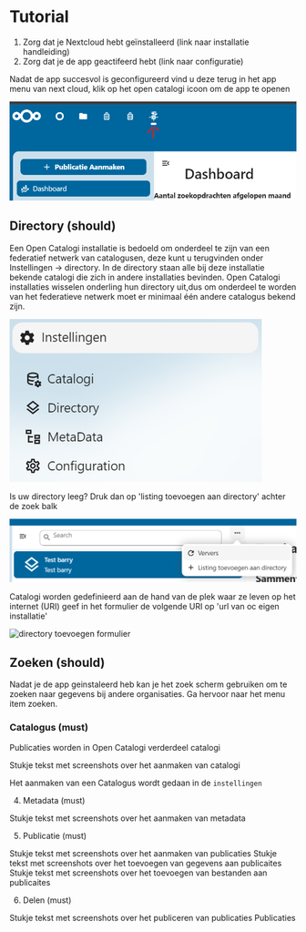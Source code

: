 # Tutorial

1. Zorg dat je Nextcloud hebt geïnstalleerd (link naar installatie handleiding)
2. Zorg dat je de app geactifeerd hebt (link naar configuratie)

Nadat de app succesvol is geconfigureerd vind u deze terug in het app menu van next cloud, klik op het open catalogi icoon om de app te openen

![app menu](../assets/nc_app_menu.png)

## Directory (should)

Een Open Catalogi installatie is bedoeld om onderdeel te zijn van een federatief netwerk van catalogusen, deze kunt u terugvinden onder Instellingen -> directory. In de directory staan alle bij deze installatie bekende catalogi die zich in andere installaties bevinden. Open Catalogi installaties wisselen onderling hun directory uit,dus om onderdeel te worden van het federatieve netwerk moet er minimaal één andere catalogus bekend zijn.

![instellingen](../assets/oc_instellingen.png)

Is uw directory leeg? Druk dan op 'listing toevoegen aan directory' achter de zoek balk 

![listing toevoegen](../assets/oc_listing_toevoegen.png)

Catalogi worden gedefinieerd aan de hand van de plek waar ze leven op het internet (URI) geef in het formulier de volgende URI op 'url van oc eigen installatie'

![directory toevoegen formulier](../assets/oc_directory_toevoegen_form.png)

## Zoeken (should)

Nadat je de app geinstaleerd heb kan je het zoek scherm gebruiken om te zoeken naar gegevens bij andere organisaties. Ga hervoor naar het menu item zoeken. 

### Catalogus (must)

Publicaties worden in Open Catalogi verderdeel catalogi

Stukje tekst met screenshots over het aanmaken van catalogi

Het aanmaken van een Catalogus wordt gedaan in de `instellingen`


4. Metadata (must)

Stukje tekst met screenshots over het aanmaken van metadata

5. Publicatie (must)

Stukje tekst met screenshots over het aanmaken van publicaties
Stukje tekst met screenshots over het toevoegen van gegevens aan publicaites
Stukje tekst met screenshots over het toevoegen van bestanden aan publicaites

6. Delen (must)

Stukje tekst met screenshots over het publiceren van publicaties
Publicaties 
